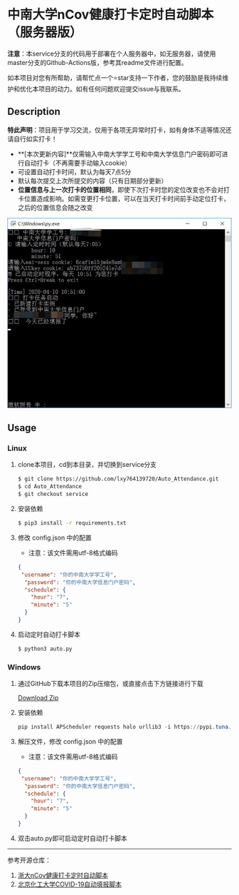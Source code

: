 # 中南大学nCov健康打卡定时自动脚本（服务器版）

**注意**：本service分支的代码用于部署在个人服务器中，如无服务器，请使用master分支的Github-Actions版，参考其readme文件进行配置。

如本项目对您有所帮助，请帮忙点一个⭐star支持一下作者，您的鼓励是我持续维护和优化本项目的动力。如有任何问题欢迎提交issue与我联系。

## Description

**特此声明**：项目用于学习交流，仅用于各项无异常时打卡，如有身体不适等情况还请自行如实打卡！

* **[本次更新内容]**仅需输入中南大学学工号和中南大学信息门户密码即可进行自动打卡（不再需要手动输入cookie）
* 可设置自动打卡时间，默认为每天7点5分
* 默认每次提交上次所提交的内容（只有日期部分更新）
* **位置信息与上一次打卡的位置相同**，即使下次打卡时您的定位改变也不会对打卡位置造成影响。如需变更打卡位置，可以在当天打卡时间前手动定位打卡，之后的位置信息会随之改变

![](https://raw.githubusercontent.com/lxy764139720/Figurebed/master/img/20200410105518.jpg)

## Usage

### Linux

1. clone本项目，cd到本目录，并切换到service分支
    ```bash
    $ git clone https://github.com/lxy764139720/Auto_Attendance.git
    $ cd Auto_Attendance
    $ git checkout service
    ```
    
2. 安装依赖

    ```bash
    $ pip3 install -r requirements.txt
    ```

3. 修改 config.json 中的配置
  
    * 注意：该文件需用utf-8格式编码
    
    ```Json
    {
     "username": "你的中南大学学工号",
      "password": "你的中南大学信息门户密码",
      "schedule": {
        "hour": "7",
        "minute": "5"
      }
    }
    ```

4. 启动定时自动打卡脚本

   ```bash
   $ python3 auto.py
   ```

### Windows

1. 通过GitHub下载本项目的Zip压缩包，或直接点击下方链接进行下载

   [Download Zip](https://github.com/lxy764139720/Auto_Attendance/archive/master.zip)

2. 安装依赖

   ```powershell
   pip install APScheduler requests halo urllib3 -i https://pypi.tuna.tsinghua.edu.cn/simple
   ```

3. 解压文件，修改 config.json 中的配置
    * 注意：该文件需用utf-8格式编码

   ```Json
   {
    "username": "你的中南大学学工号",
     "password": "你的中南大学信息门户密码",
     "schedule": {
       "hour": "7",
       "minute": "5"
     }
   }
   ```

4. 双击auto.py即可启动定时自动打卡脚本

---

参考开源仓库：

1. [浙大nCov健康打卡定时自动脚本](https://github.com/Tishacy/ZJU-nCov-Hitcarder)
2. [北京化工大学COVID-19自动填报脚本](https://github.com/W0n9/BUCT_nCoV_Report)